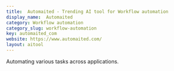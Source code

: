 ```yaml
---
title:  Automaited - Trending AI tool for Workflow automation
display_name:  Automaited
category: Workflow automation
category_slug: workflow-automation
key: automaited_com
website: https://www.automaited.com/
layout: aitool
---
```


Automating various tasks across applications.
